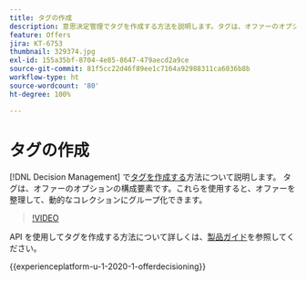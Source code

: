 ```yaml
---
title: タグの作成
description: 意思決定管理でタグを作成する方法を説明します。タグは、オファーのオプションの構成要素です。
feature: Offers
jira: KT-6753
thumbnail: 329374.jpg
exl-id: 155a35bf-8704-4e85-8647-479aecd2a9ce
source-git-commit: 81f5cc22d46f89ee1c7164a92988311ca6036b8b
workflow-type: ht
source-wordcount: '80'
ht-degree: 100%

---
```


# タグの作成

[!DNL Decision Management] で[タグを作成する](https://experienceleague.adobe.com/docs/journey-optimizer/using/offer-decisioniong/create-components/creating-tags.html?lang=ja)方法について説明します。 タグは、オファーのオプションの構成要素です。これらを使用すると、オファーを整理して、動的なコレクションにグループ化できます。

>[!VIDEO](https://video.tv.adobe.com/v/329374?quality=12&learn=on)

API を使用してタグを作成する方法について詳しくは、[製品ガイド](https://experienceleague.adobe.com/docs/journey-optimizer/using/offer-decisioniong/api-reference/offers-api/tags/create.html?lang=ja)を参照してください。

{{experienceplatform-u-1-2020-1-offerdecisioning}}
